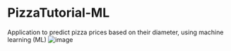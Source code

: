 # PizzaTutorial-ML
Application to predict pizza prices based on their diameter, using machine learning (ML)
![image](https://github.com/user-attachments/assets/300c4a59-6cdb-4e18-bf97-3bac062656d2)


